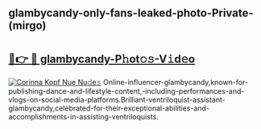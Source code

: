 ## glambycandy-only-fans​-leaked-photo​-Private-(mirgo)


# <h2><a href="https://mediaupload.pro?title=glambycandy&ref=git">🔗👉 🔴 glambycandy-P𝚑ot𝚘𝚜-V𝚒d𝚎o</a></h2>

[![Corinna Kopf Nue Nu𝚍e𝚜](https://i.imgur.com/0qMVB7G.gif)](https://mediaupload.pro?title=glambycandy&ref=git)
Online-influencer-glambycandy,known-for-publishing-dance-and-lifestyle-content,-including-performances-and-vlogs-on-social-media-platforms.Brilliant-ventriloquist-assistant-glambycandy,celebrated-for-their-exceptional-abilities-and-accomplishments-in-assisting-ventriloquists.  